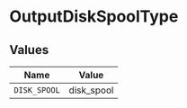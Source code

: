 # OutputDiskSpoolType


## Values

| Name         | Value        |
| ------------ | ------------ |
| `DISK_SPOOL` | disk_spool   |